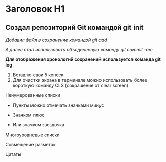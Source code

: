 # Заголовок H1
## Создал репозиторий Git командой git init
_Добавил файл в сохранение командой git add_

*А далее стал использовать объединенную команду git commit -am*

**Для отображения хронологий сохранений используется команда git log**
1. Вставлю свои 5 копеек. 
2. Для очистки экрана в терминале можно использовать более короткую команду CLS (сокращение от clear screen)

Ненумерованные списки
- Пункты можно отмечать значками минус
+ Значком плюс
* Или значком звездочка

Многоуровневые списки

Совмещение разметок

Цитаты